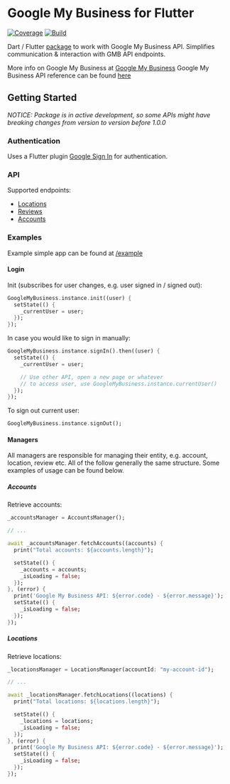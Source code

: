 # Google My Business for Flutter

[![Coverage](https://codecov.io/gh/Newgarden-Solutions/google_my_business/branch/master/graph/badge.svg?token=YI6PTZN97A)](https://codecov.io/gh/Newgarden-Solutions/google_my_business)
[![Build](https://github.com/Newgarden-Solutions/google_my_business/workflows/build/badge.svg)](https://github.com/Newgarden-Solutions/google_my_business/actions/workflows/build.yml)

Dart / Flutter [package](https://pub.dev/packages/google_my_business) to work with Google My Business API. 
Simplifies communication & interaction with GMB API endpoints.

More info on Google My Business at [Google My Business](https://developers.google.com/my-business)
Google My Business API reference can be found [here](https://developers.google.com/my-business/ref_overview)

## Getting Started

*NOTICE:*
*Package is in active development, so some APIs might have breaking changes from version to version before 1.0.0*

### Authentication

Uses a Flutter plugin [Google Sign In](https://pub.dev/packages/google_sign_in) for authentication.

### API

Supported endpoints:

* [Locations](https://developers.google.com/my-business/reference/rest/v4/accounts.locations)
* [Reviews](https://developers.google.com/my-business/reference/rest/v4/accounts.locations.reviews)
* [Accounts](https://developers.google.com/my-business/reference/accountmanagement/rest)

### Examples

Example simple app can be found at [/example](https://github.com/Newgarden-Solutions/google_my_business/tree/master/example)

#### Login

Init (subscribes for user changes, e.g. user signed in / signed out):

```dart
GoogleMyBusiness.instance.init((user) {
  setState(() {
    _currentUser = user;
  });
});
```

In case you would like to sign in manually:

```dart
GoogleMyBusiness.instance.signIn().then((user) {
  setState(() {
    _currentUser = user;

    // Use other API, open a new page or whatever
    // to access user, use GoogleMyBusiness.instance.currentUser()
  });
});
```

To sign out current user:

```dart
GoogleMyBusiness.instance.signOut();
```

#### Managers

All managers are responsible for managing their entity, e.g. account, location, review etc.
All of the follow generally the same structure. Some examples of usage can be found below.

##### Accounts

Retrieve accounts:

```dart
_accountsManager = AccountsManager();

// ...

await _accountsManager.fetchAccounts((accounts) {
  print("Total accounts: ${accounts.length}");

  setState(() {
    _accounts = accounts;
    _isLoading = false;
  });
}, (error) {
  print('Google My Business API: ${error.code} - ${error.message}');
  setState(() {
    _isLoading = false;
  });
});
```

##### Locations

Retrieve locations:

```dart
_locationsManager = LocationsManager(accountId: "my-account-id");

// ...

await _locationsManager.fetchLocations((locations) {
  print("Total locations: ${locations.length}");

  setState(() {
    _locations = locations;
    _isLoading = false;
  });
}, (error) {
  print('Google My Business API: ${error.code} - ${error.message}');
  setState(() {
    _isLoading = false;
  });
});
```
